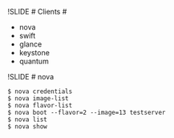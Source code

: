 !SLIDE
# Clients #

- nova
- swift
- glance
- keystone
- quantum

!SLIDE
# nova 

```
$ nova credentials
$ nova image-list
$ nova flavor-list
$ nova boot --flavor=2 --image=13 testserver
$ nova list
$ nova show
```
